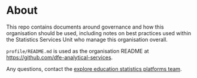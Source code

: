 # About

This repo contains documents around governance and how this organisation should be
used, including notes on best practices used within the Statistics Services Unit who manage this organisation overall.

`profile/README.md` is used as the organisation README at https://github.com/dfe-analytical-services.

Any questions, contact the [explore education statistics platforms team](mailto:explore.statistics@education.gov.uk).
